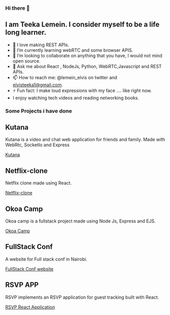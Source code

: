 ### Hi there 👋

## I am Teeka Lemein. I consider myself to be a life long learner.

<!--
**teekize/teekize** is a ✨ _special_ ✨ repository because its `README.md` (this file) appears on your GitHub profile. -->

- 🔭 I love making REST APIs.
- 🌱 I’m currently learning webRTC and some browser APIS.
- 👯 I’m looking to collaborate on anything that you have, I would not mind open source.
- 💬 Ask me about React , NodeJs, Python, WebRTC,Javascript and REST APIs.
- 📫 How to reach me: @lemein_elvis on twitter and elvisteeka1@gmail.com.
- ⚡ Fun fact: I make loud expressions with my face .... like right now.
-  I enjoy watching tech videos and reading networking books.


### Some Projects i have done

## Kutana 

Kutana is a video and chat web application for friends and family. Made with WebRtc, SocketIo and Express

[Kutana](https://radiant-bayou-06790.herokuapp.com/)

## Netflix-clone

Netflix clone made using React.

[Netflix-clone](https://wizardly-torvalds-7ccbf9.netlify.app/)

## Okoa Camp

Okoa camp is a fullstack project made using Node Js, Express and EJS.

[Okoa Camp](https://finalokoa.glitch.me/)

## FullStack Conf

A website for Full stack conf in Nairobi.

[FullStack Conf website](https://fullstackcon.glitch.me/)

## RSVP APP

RSVP implements an RSVP application for guest tracking built with React.

[RSVP React Application](https://pedantic-visvesvaraya-03e7a2.netlify.app/)

<!-- 6. [Kutana](https://radiant-bayou-06790.herokuapp.com/) -->





